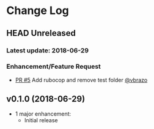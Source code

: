 # Change Log

## HEAD Unreleased
### Latest update: 2018-06-29

### Enhancement/Feature Request
- [PR #5](https://github.com/stympy/faker/pull/5) Add rubocop and remove test folder [@vbrazo](https://github.com/vbrazo)

## v0.1.0 (2018-06-29)

* 1 major enhancement:
    * Initial release
